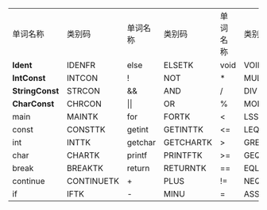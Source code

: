 |                 |            |          |           |          |        |          |         |
| :-------------- | :--------- | :------- | :-------- | :------- | :----- | :------- | :------ |
| 单词名称        | 类别码     | 单词名称 | 类别码    | 单词名称 | 类别码 | 单词名称 | 类别码  |
| **Ident**       | IDENFR     | else     | ELSETK    | void     | VOIDTK | ;        | SEMICN  |
| **IntConst**    | INTCON     | !        | NOT       | *        | MULT   | ,        | COMMA   |
| **StringConst** | STRCON     | &&       | AND       | /        | DIV    | (        | LPARENT |
| **CharConst**   | CHRCON     | \|\|     | OR        | %        | MOD    | )        | RPARENT |
| main            | MAINTK     | for      | FORTK     | <        | LSS    | [        | LBRACK  |
| const           | CONSTTK    | getint   | GETINTTK  | <=       | LEQ    | ]        | RBRACK  |
| int             | INTTK      | getchar  | GETCHARTK | >        | GRE    | {        | LBRACE  |
| char            | CHARTK     | printf   | PRINTFTK  | >=       | GEQ    | }        | RBRACE  |
| break           | BREAKTK    | return   | RETURNTK  | ==       | EQL    |          |         |
| continue        | CONTINUETK | +        | PLUS      | !=       | NEQ    |          |         |
| if              | IFTK       | -        | MINU      | =        | ASSIGN |          |         |